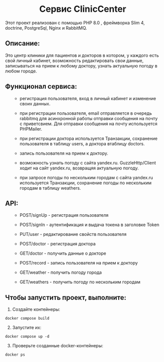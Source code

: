  <h1 align="center">Сервис ClinicCenter</h1>
  <p> Этот проект реализован с помощью PHP 8.0 , фреймворка Slim 4, doctrine, PostgreSql, Nginx и RabbitMQ.
 <h2>Описание:</h2>
  <p> Это центр клиники для пациентов и докторов в котором, у каждого есть свой личный кабинет, возможность редактировать свои данные, записываться на прием к любому доктору, узнать актуальную погоду в любом городе.</p>
<h2>Функционал сервиса:</h2>
<ul>

- регистрация пользователя, вход в личный кабинет и изменение своих данных.

- при регистрации пользователя, email отправляется в очередь rabbitmq для асинхронной работы отправки сообщения на почту с приветсвием. Для отправки сообщения на почту используется PHPMailer.

- при регистрации доктора используется Транзакции, сохранение пользователя в таблицу users, а доктора втаблицу doctors.

- запись пользователя на прием к доктору.

- возможность узнать погоду с сайта yandex.ru. GuzzleHttp/Client ходит на сайт yandex.ru, возвращяя актуальную погоду.

- при запросе погоды по нескольким городам с сайта yandex.ru используется Транзакции, сохранение погоды по нескольким городам в таблицу weathers.



</ul>

<h2>API:</h2>
<ul>

- POST/signUp - регистрация пользователя

- POST/signIn - аутентификация и выдача токена в заголовке Token

- PUT/user - редактирование свойств пользователя

- POST/doctor - регистрация доктора

- GET/doctor - получить данные о докторе

- POST/record - запись пользователя на прием к доктору

- GET/weather - получить погоду города

- GET/weathers - получить погоду по нескольким городам

</ul>

<h2>Чтобы запустить проект, выполните:</h2>

1. Создайте контейнеры:

```docker compose build```

2. Запустите их:

```docker compose up -d```

3. Проверьте созданные docker-контейнеры:

```docker ps```

